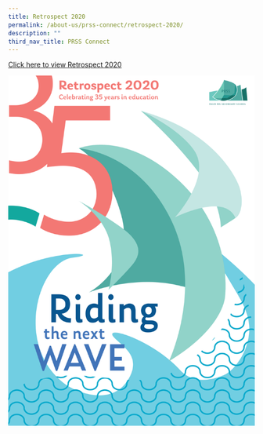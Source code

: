 ```yaml
---
title: Retrospect 2020
permalink: /about-us/prss-connect/retrospect-2020/
description: ""
third_nav_title: PRSS Connect
---
```

[Click here to view Retrospect 2020](https://go.gov.sg/prss-retrospect2020)

![](/images/eRetrospect%20Cover%20V5%2020210113.png)

